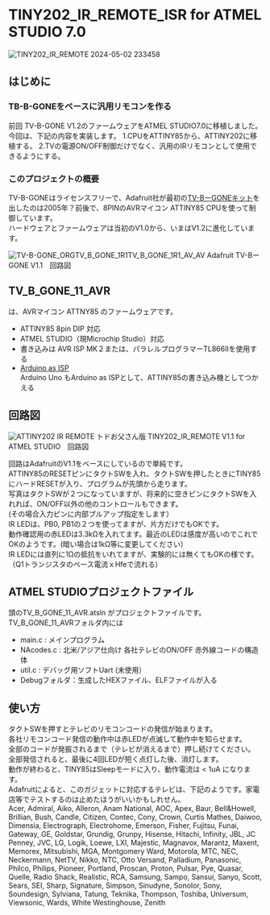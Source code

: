 # TINY202_IR_REMOTE_ISR for ATMEL STUDIO 7.0
![TINY202_IR_REMOTE 2024-05-02 233458](https://github.com/todopapa/TINY202_IR_REMOTE_ISR/assets/16860878/7a59901e-49d1-468d-9323-dc31d36176b7)

## はじめに
### TB-B-GONEをベースに汎用リモコンを作る
前回 TV-B-GONE V1.2のファームウェアをATMEL STUDIO7.0に移植しました。
今回は、下記の内容を実装します。
1.CPUをATTINY85から、ATTINY202に移植する。
2.TVの電源ON/OFF制御だけでなく、汎用のIRリモコンとして使用できるようにする。

### このプロジェクトの概要
TV-B-GONEはライセンスフリーで、Adafruit社が最初の[TV-BーGONEキット](https://www.adafruit.com/product/73)を出したのは2005年？前後で、8PINのAVRマイコン ATTINY85 CPUを使って制御しています。  
ハードウェアとファームウェアは当初のV1.0から、いまはV1.2に進化しています。  

![TV-B-GONE_ORG](https://github.com/todopapa/TV_B_GONE_1R1TV_B_GONE_1R1_AV_AV/assets/16860878/55073afe-6188-482c-b98b-c53ae8d22c4e)TV_B_GONE_1R1TV_B_GONE_1R1_AV_AV
Adafruit TV-BーGONE V1.1　回路図

## **TV_B_GONE_11_AVR**

は、AVRマイコン ATTNY85 のファームウェアです。  

* ATTINY85 8pin DIP 対応  
* ATMEL STUDIO（現Microchip Studio）対応  
* 書き込みは AVR ISP MK２または、パラレルプログラマーTL866IIを使用する  
* [Arduino as ISP](https://www.instructables.com/How-to-Program-an-Attiny85-From-an-Arduino-Uno/)  
   Arduino Uno もArduino as ISPとして、ATTINY85の書き込み機としてつかえる  

## 回路図

![ATTINY202 IR REMOTE ](https://github.com/todopapa/TINY202_IR_REMOTE_ISR/assets/16860878/8d0a1272-e935-4369-9447-d28aac719b77)
トドお父さん版 TINY202_IR_REMOTE V1.1 for ATMEL STUDIO　回路図  

回路はAdafruitのV1.1をベースにしているので単純です。  
ATTINY85のRESETピンにタクトSWを入れ、タクトSWを押したときにTINY85にハードRESETが入り、プログラムが先頭から走ります。  
写真はタクトSWが２つになっていますが、将来的に空きピンにタクトSWを入れれば、ON/OFF以外の他のコントロールもできます。  
(その場合入力ピンに内部プルアップ指定をします）  
IR LEDは、PB0, PB1の２つを使ってますが、片方だけでもOKです。  
動作確認用の赤LEDは3.3kΩを入れてます。最近のLEDは感度が高いのでこれでOKのようです。(暗い場合は1kΩ等に変更してください）  
IR LEDには直列に1Ωの抵抗をいれてますが、実験的には無くてもOKの様です。（Q1トランジスタのベース電流ｘHfeで流れる）  

## ATMEL STUDIOプロジェクトファイル

頭のTV_B_GONE_11_AVR.atsln がプロジェクトファイルです。TV_B_GONE_11_AVRフォルダ内には  
* main.c : メインプログラム  
* NAcodes.c : 北米/アジア仕向け 各社テレビのON/OFF 赤外線コードの構造体  
* util.c : デバッグ用ソフトUart (未使用）  
* Debugフォルダ：生成したHEXファイル、ELFファイルが入る  

## 使い方

タクトSWを押すとテレビのリモコンコードの発信が始まります。  
各社リモコンコード発信の動作中は赤LEDが点滅して動作中を知らせます。  
全部のコードが発振されるまで（テレビが消えるまで）押し続けてください。  
全部発信されると、最後に4回LEDが短く点灯した後、消灯します。  
動作が終わると、TINY85はSleepモードに入り、動作電流は < 1uA になります。  
Adafruitによると、このガジェットに対応するテレビは、下記のようです。家電店等でテストするのは止めたほうがいいかもしれせん。  
Acer, Admiral, Aiko, Alleron, Anam National, AOC, Apex, Baur, Bell&Howell, Brillian, Bush, Candle, Citizen, Contec, Cony, Crown, Curtis Mathes, Daiwoo, Dimensia, Electrograph, Electrohome, Emerson, Fisher, Fujitsu, Funai, Gateway, GE, Goldstar, Grundig, Grunpy, Hisense, Hitachi, Infinity, JBL, JC Penney, JVC, LG, Logik, Loewe, LXI, Majestic, Magnavox, Marantz, Maxent, Memorex, Mitsubishi, MGA, Montgomery Ward, Motorola, MTC, NEC, Neckermann, NetTV, Nikko, NTC, Otto Versand, Palladium, Panasonic, Philco, Philips, Pioneer, Portland, Proscan, Proton, Pulsar, Pye, Quasar, Quelle, Radio Shack, Realistic, RCA, Samsung, Sampo, Sansui, Sanyo, Scott, Sears, SEI, Sharp, Signature, Simpson, Sinudyne, Sonolor, Sony, Soundesign, Sylviana, Tatung, Teknika, Thompson, Toshiba, Universum, Viewsonic, Wards, White Westinghouse, Zenith
